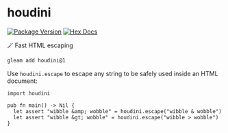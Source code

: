 # houdini

[![Package Version](https://img.shields.io/hexpm/v/houdini)](https://hex.pm/packages/houdini)
[![Hex Docs](https://img.shields.io/badge/hex-docs-ffaff3)](https://hexdocs.pm/houdini/)

🪄 Fast HTML escaping

```sh
gleam add houdini@1
```

Use `houdini.escape` to escape any string to be safely used inside an HTML
document:

```gleam
import houdini

pub fn main() -> Nil {
  let assert "wibble &amp; wobble" = houdini.escape("wibble & wobble")
  let assert "wibble &gt; wobble" = houdini.escape("wibble > wobble")
}
```
